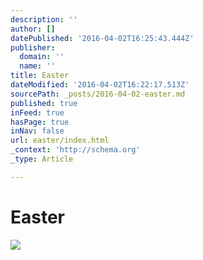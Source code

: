 ```yaml
---
description: ''
author: []
datePublished: '2016-04-02T16:25:43.444Z'
publisher:
  domain: ''
  name: ''
title: Easter
dateModified: '2016-04-02T16:22:17.513Z'
sourcePath: _posts/2016-04-02-easter.md
published: true
inFeed: true
hasPage: true
inNav: false
url: easter/index.html
_context: 'http://schema.org'
_type: Article

---
```

# Easter
![](https://the-grid-user-content.s3-us-west-2.amazonaws.com/bca95f4c-2f55-48d0-a76b-62491342c18a.png)